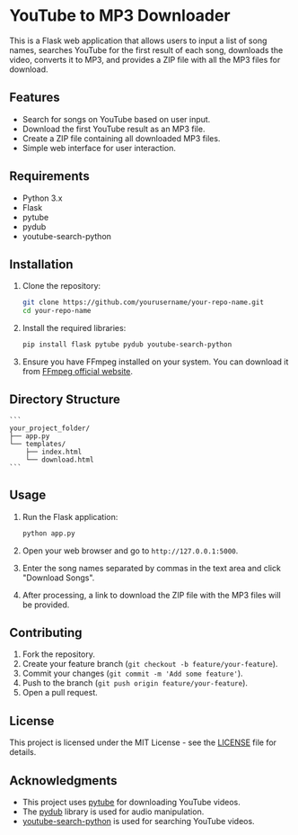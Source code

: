 # YouTube to MP3 Downloader

This is a Flask web application that allows users to input a list of song names, searches YouTube for the first result of each song, downloads the video, converts it to MP3, and provides a ZIP file with all the MP3 files for download.

## Features

- Search for songs on YouTube based on user input.
- Download the first YouTube result as an MP3 file.
- Create a ZIP file containing all downloaded MP3 files.
- Simple web interface for user interaction.

## Requirements

- Python 3.x
- Flask
- pytube
- pydub
- youtube-search-python

## Installation

1. Clone the repository:

    ```bash
    git clone https://github.com/yourusername/your-repo-name.git
    cd your-repo-name
    ```

2. Install the required libraries:

    ```bash
    pip install flask pytube pydub youtube-search-python
    ```

3. Ensure you have FFmpeg installed on your system. You can download it from [FFmpeg official website](https://ffmpeg.org/download.html).

## Directory Structure

    ```
    your_project_folder/
    ├── app.py
    └── templates/
        ├── index.html
        └── download.html
    ```

## Usage

1. Run the Flask application:

    ```bash
    python app.py
    ```

2. Open your web browser and go to `http://127.0.0.1:5000`.

3. Enter the song names separated by commas in the text area and click "Download Songs".

4. After processing, a link to download the ZIP file with the MP3 files will be provided.

## Contributing

1. Fork the repository.
2. Create your feature branch (`git checkout -b feature/your-feature`).
3. Commit your changes (`git commit -m 'Add some feature'`).
4. Push to the branch (`git push origin feature/your-feature`).
5. Open a pull request.

## License

This project is licensed under the MIT License - see the [LICENSE](LICENSE) file for details.

## Acknowledgments

- This project uses [pytube](https://github.com/nficano/pytube) for downloading YouTube videos.
- The [pydub](https://github.com/jiaaro/pydub) library is used for audio manipulation.
- [youtube-search-python](https://github.com/alexmercerind/youtube-search-python) is used for searching YouTube videos.
